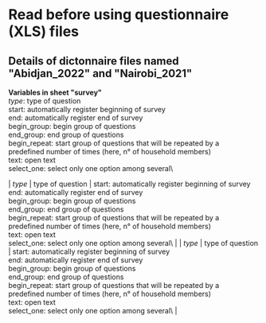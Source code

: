 # Read before using questionnaire (XLS) files

## Details of dictonnaire files named "Abidjan_2022" and "Nairobi_2021"

**Variables in sheet "survey"**  
*type*:    type of question\
            start: automatically register beginning of survey\
            end: automatically register end of survey\
            begin_group: begin group of questions\
            end_group: end group of questions\
            begin_repeat: start group of questions that will be repeated by a\
            predefined number of times (here, n° of household members)\
            text: open text\
            select_one: select only one option among several\

| *type* | type of question |             start: automatically register beginning of survey\
            end: automatically register end of survey\
            begin_group: begin group of questions\
            end_group: end group of questions\
            begin_repeat: start group of questions that will be repeated by a\
            predefined number of times (here, n° of household members)\
            text: open text\
            select_one: select only one option among several\ |
| *type* | type of question |             start: automatically register beginning of survey\
            end: automatically register end of survey\
            begin_group: begin group of questions\
            end_group: end group of questions\
            begin_repeat: start group of questions that will be repeated by a\
            predefined number of times (here, n° of household members)\
            text: open text\
            select_one: select only one option among several\ |
